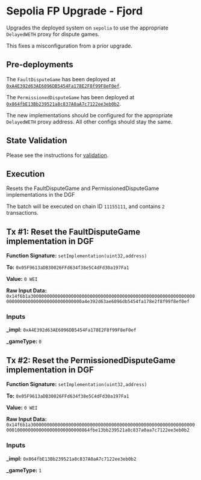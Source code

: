 # Sepolia FP Upgrade - Fjord

Upgrades the deployed system on `sepolia` to use the appropriate `DelayedWETH` proxy for dispute games.

This fixes a misconfiguration from a prior upgrade.

## Pre-deployments

The `FaultDisputeGame` has been deployed at [`0xA4E392d63AE6096DB5454Fa178E2F8f99F8eF0ef`](https://sepolia.etherscan.io/address/0xA4E392d63AE6096DB5454Fa178E2F8f99F8eF0ef).

The `PermissionedDisputeGame` has been deployed at [`0x864fbE13Bb239521a8c837A0aA7c7122ee3eb0b2`](https://sepolia.etherscan.io/address/0x864fbE13Bb239521a8c837A0aA7c7122ee3eb0b2).

The new implementations should be configured for the appropriate `DelayedWETH` proxy address. All other configs should stay the same.

## State Validation

Please see the instructions for [validation](./VALIDATION.md).


## Execution

Resets the FaultDisputeGame and PermissionedDisputeGame implementations in the DGF

The batch will be executed on chain ID `11155111`, and contains `2` transactions.

## Tx #1: Reset the FaultDisputeGame implementation in DGF


**Function Signature:** `setImplementation(uint32,address)`

**To:** `0x05F9613aDB30026FFd634f38e5C4dFd30a197Fa1`

**Value:** `0 WEI`

**Raw Input Data:** `0x14f6b1a30000000000000000000000000000000000000000000000000000000000000000000000000000000000000000a4e392d63ae6096db5454fa178e2f8f99f8ef0ef`

### Inputs
**_impl:** `0xA4E392d63AE6096DB5454Fa178E2F8f99F8eF0ef`

**_gameType:** `0`


## Tx #2: Reset the PermissionedDisputeGame implementation in DGF


**Function Signature:** `setImplementation(uint32,address)`

**To:** `0x05F9613aDB30026FFd634f38e5C4dFd30a197Fa1`

**Value:** `0 WEI`

**Raw Input Data:** `0x14f6b1a30000000000000000000000000000000000000000000000000000000000000001000000000000000000000000864fbe13bb239521a8c837a0aa7c7122ee3eb0b2`

### Inputs
**_impl:** `0x864fbE13Bb239521a8c837A0aA7c7122ee3eb0b2`

**_gameType:** `1`

